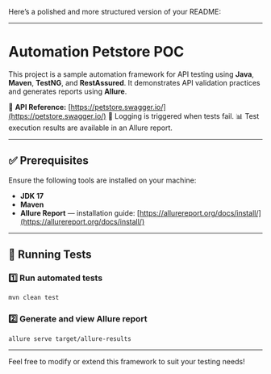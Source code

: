Here’s a polished and more structured version of your README:

---

# Automation Petstore POC

This project is a sample automation framework for API testing using **Java**, **Maven**, **TestNG**, and **RestAssured**.
It demonstrates API validation practices and generates reports using **Allure**.

📎 **API Reference:** [https://petstore.swagger.io/](https://petstore.swagger.io/)
📝 Logging is triggered when tests fail.
📊 Test execution results are available in an Allure report.

---

## ✅ Prerequisites

Ensure the following tools are installed on your machine:

* **JDK 17**
* **Maven**
* **Allure Report** — installation guide: [https://allurereport.org/docs/install/](https://allurereport.org/docs/install/)

---

## 🚀 Running Tests

### 1️⃣ Run automated tests

```bash
mvn clean test
```

### 2️⃣ Generate and view Allure report

```bash
allure serve target/allure-results
```

---

Feel free to modify or extend this framework to suit your testing needs!
